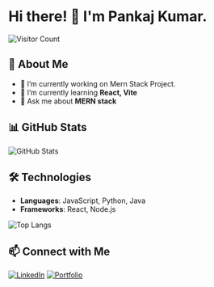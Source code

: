 # Hi there! 👋 I'm Pankaj Kumar.  

![Visitor Count](https://hits.seeyoufarm.com/api/count/incr/badge.svg?url=https://github.com/PankajKumar9771&title=Visitors)

## 🚀 About Me  
- 🔭 I’m currently working on Mern Stack Project.
- 🌱 I’m currently learning **React, Vite**
- 💬 Ask me about **MERN stack**

## 📊 GitHub Stats  
![GitHub Stats](https://github-readme-stats.vercel.app/api?username=PankajKumar9771&show_icons=true)

## 🛠️ Technologies  
- **Languages**: JavaScript, Python, Java  
- **Frameworks**: React, Node.js  

![Top Langs](https://github-readme-stats.vercel.app/api/top-langs/?username=PankajKumar&layout=compact)

## 📫 Connect with Me  
[![LinkedIn](https://img.shields.io/badge/LinkedIn-blue?logo=linkedin)](https://www.linkedin.com/in/pankaj-kumar-0566a3254/)
[![Portfolio](https://img.shields.io/badge/Portfolio-green)](https://pankaj-kumar-portfoliyo.netlify.app/)
